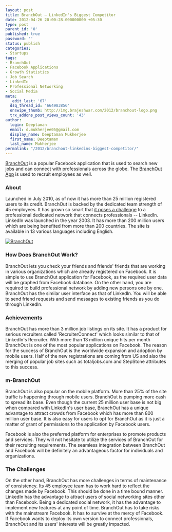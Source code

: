 ```yaml
---
layout: post
title: BranchOut – LinkedIn's Biggest Competitor
date: 2012-04-26 20:00:28.000000000 +05:30
type: post
parent_id: '0'
published: true
password: ''
status: publish
categories:
- Startups
tags:
- BranchOut
- Facebook Applications
- Growth Statistics
- Job Search
- LinkedIn
- Professional Networking
- Social Media
meta:
  _edit_last: '67'
  dsq_thread_id: '664983856'
  onswipe_thumb: http://img.brajeshwar.com/2012/branchout-logo.png
  trx_addons_post_views_count: '43'
author:
  login: Deeptaman
  email: d.mukherjee05@gmail.com
  display_name: Deeptaman Mukherjee
  first_name: Deeptaman
  last_name: Mukherjee
permalink: "/2012/branchout-linkedins-biggest-competitor/"
---
```

<p><a href="http://branchout.com/">BranchOut</a> is a popular Facebook application that is used to search new jobs and can connect with professionals across the globe. The <a href="http://apps.facebook.com/branchout/">BranchOut App</a> is used to recruit employees as well. </p>
<h3>About</h3>
<p>Launched in July 2010, as of now it has more than 25 million registered users to its credit.  BranchOut is backed by the dedicated team strength of 45 employees. It has grown so smart that <a href="http://www.forbes.com/sites/tomtaulli/2012/04/19/branchout-looks-to-dethrone-linkedin/">it poses a challenge</a> to a professional dedicated network that connects professionals -- LinkedIn. LinkedIn was launched in the year 2003. It has more than 200 million users which are being benefited from more than 200 countries. The site is available in 13 various languages including English.</p>
<p><!--more--></p>
<p><a href="http://branchout.com/"><img src="{{ site.baseurl }}/assets/2012/04/branchout-logo.png" alt="BranchOut" class="alignright" /></a></p>
<h3>How Does BranchOut Work?</h3>
<p>BranchOut lets you check your friends and friends' friends that are working in various organizations which are already registered on Facebook. It is simple to use BranchOut application for Facebook, as the required user data will be graphed from Facebook database. On the other hand, you are required to build professional network by adding new persons one by one. BranchOut has the similar user interface as that of LinkedIn. You will be able to send friend requests and send messages to existing friends as you do through LinkedIn. </p>
<h3>Achievements</h3>
<p>BranchOut has more than 3 million job listings on its site. It has a product for serious recruiters called 'RecruiterConnect' which looks similar to that of LinkedIn's Recruiter. With more than 13 million unique hits per month BranchOut is one of the most popular applications on Facebook. The reason for the success of BranchOut is the worldwide expansion and adoption by mobile users. Half of the new registrations are coming from US and also the merging of popular job sites such as totaljobs.com and StepStone attributes to this success. </p>
<h3>m-BranchOut</h3>
<p>BranchOut is also popular on the mobile platform. More than 25% of the site traffic is happening through mobile users. BranchOut is pumping more cash to spread its base. Even though the current 25 million user base is not big when compared with LinkedIn's user base, BranchOut has a unique advantage to attract crowds from Facebook which has more than 800 million user base. It is also easy for users to opt for BranchOut as it is just a matter of grant of permissions to the application by Facebook users.</p>
<p>Facebook is also the preferred platform for enterprises to promote products and services. They will not hesitate to utilize the services of BranchOut for their recruiting requirements. The seamless integration between BranchOut and Facebook will be definitely an advantageous factor for individuals and organizations. </p>
<h3>The Challenges</h3>
<p>On the other hand, BranchOut has more challenges in terms of maintenance of consistency. Its 45 employee team has to work hard to reflect the changes made by Facebook. This should be done in a time bound manner. LinkedIn has the advantage to attract users of social networking sites other than Facebook. Being a dedicated social network, it has the advantage to implement new features at any point of time. BranchOut has to take risks with the mainstream Facebook. It has to survive at the mercy of Facebook. If Facebook wants to deploy its own version to connect professionals, BranchOut and its users' interests will be greatly impacted.</p>

